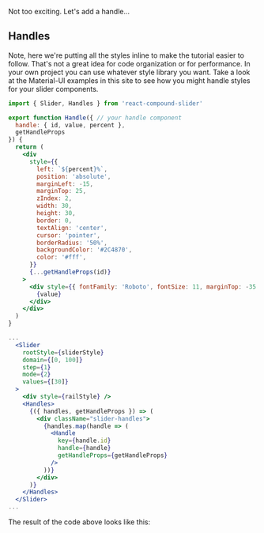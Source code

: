
Not too exciting.  Let's add a handle...

## Handles

Note, here we're putting all the styles inline to make the tutorial easier to follow.
That's not a great idea for code organization or for performance.
In your own project you can use whatever style library you want.
Take a look at the Material-UI examples in this site to see how you might handle styles for your slider components.

```jsx
import { Slider, Handles } from 'react-compound-slider'

export function Handle({ // your handle component
  handle: { id, value, percent }, 
  getHandleProps
}) {
  return (
    <div
      style={{
        left: `${percent}%`,
        position: 'absolute',
        marginLeft: -15,
        marginTop: 25,
        zIndex: 2,
        width: 30,
        height: 30,
        border: 0,
        textAlign: 'center',
        cursor: 'pointer',
        borderRadius: '50%',
        backgroundColor: '#2C4870',
        color: '#fff',
      }}
      {...getHandleProps(id)}
    >
      <div style={{ fontFamily: 'Roboto', fontSize: 11, marginTop: -35 }}>
        {value}
      </div>
    </div>
  )
}

...
  <Slider
    rootStyle={sliderStyle}
    domain={[0, 100]}
    step={1}
    mode={2}
    values={[30]}
  >
    <div style={railStyle} />
    <Handles>
      {({ handles, getHandleProps }) => (
        <div className="slider-handles">
          {handles.map(handle => (
            <Handle
              key={handle.id}
              handle={handle}
              getHandleProps={getHandleProps}
            />
          ))}
        </div>
      )}
    </Handles>
  </Slider>
...
```

The result of the code above looks like this:
